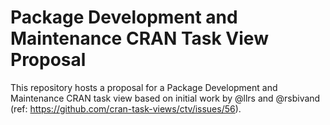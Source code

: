 # Package Development and Maintenance CRAN Task View Proposal

This repository hosts a proposal for a Package Development and Maintenance CRAN task view based on initial work by @llrs and @rsbivand (ref: https://github.com/cran-task-views/ctv/issues/56).
